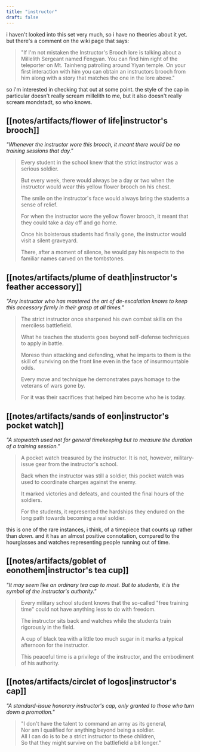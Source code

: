 ```yaml
---
title: "instructor"
draft: false
---
```


i haven't looked into this set very much, so i have no theories about it yet. but there's a comment on the wiki page that says:
> "If I'm not mistaken the Instructor's Brooch lore is talking about a Millelith Sergeant named Fengyan. You can find him right of the teleporter on Mt. Tainheng patrolling around Yiyan temple. On your first interaction with him you can obtain an instructors brooch from him along with a story that matches the one in the lore above."

so i'm interested in checking that out at some point. the style of the cap in particular doesn't really scream millelith to me, but it also doesn't really scream mondstadt, so who knows.

## [[notes/artifacts/flower of life|instructor's brooch]]
*"Whenever the instructor wore this brooch, it meant there would be no training sessions that day."*
> Every student in the school knew that the strict instructor was a serious soldier.  
> 
> But every week, there would always be a day or two when the instructor would wear this yellow flower brooch on his chest.  
> 
> The smile on the instructor's face would always bring the students a sense of relief.  
> 
> For when the instructor wore the yellow flower brooch, it meant that they could take a day off and go home.  
> 
> Once his boisterous students had finally gone, the instructor would visit a silent graveyard.  
> 
> There, after a moment of silence, he would pay his respects to the familiar names carved on the tombstones.

## [[notes/artifacts/plume of death|instructor's feather accessory]]
*"Any instructor who has mastered the art of de-escalation knows to keep this accessory firmly in their grasp at all times."*
> The strict instructor once sharpened his own combat skills on the merciless battlefield.  
> 
> What he teaches the students goes beyond self-defense techniques to apply in battle.  
> 
> Moreso than attacking and defending, what he imparts to them is the skill of surviving on the front line even in the face of insurmountable odds.  
> 
> Every move and technique he demonstrates pays homage to the veterans of wars gone by.  
> 
> For it was their sacrifices that helped him become who he is today.

## [[notes/artifacts/sands of eon|instructor's pocket watch]]
*"A stopwatch used not for general timekeeping but to measure the duration of a training session."*
> A pocket watch treasured by the instructor. It is not, however, military-issue gear from the instructor's school.  
> 
> Back when the instructor was still a soldier, this pocket watch was used to coordinate charges against the enemy.  
> 
> It marked victories and defeats, and counted the final hours of the soldiers.  
> 
> For the students, it represented the hardships they endured on the long path towards becoming a real soldier.

this is one of the rare instances, i think, of a timepiece that counts *up* rather than *down.* and it has an almost positive connotation, compared to the hourglasses and watches representing people running out of time.

## [[notes/artifacts/goblet of eonothem|instructor's tea cup]]
*"It may seem like an ordinary tea cup to most. But to students, it is the symbol of the instructor's authority."*
> Every military school student knows that the so-called "free training time" could not have anything less to do with freedom.  
> 
> The instructor sits back and watches while the students train rigorously in the field.  
> 
> A cup of black tea with a little too much sugar in it marks a typical afternoon for the instructor.  
> 
> This peaceful time is a privilege of the instructor, and the embodiment of his authority.

## [[notes/artifacts/circlet of logos|instructor's cap]]
*"A standard-issue honorary instructor's cap, only granted to those who turn down a promotion."*
> "I don't have the talent to command an army as its general,  
> Nor am I qualified for anything beyond being a soldier.  
> All I can do is to be a strict instructor to these children,  
> So that they might survive on the battlefield a bit longer."